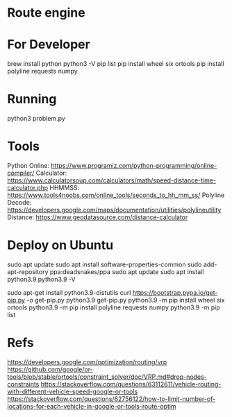 # Route engine

# For Developer
brew install python
python3 -V
pip list
pip install wheel six ortools
pip install polyline requests numpy

# Running
python3 problem.py

# Tools
Python Online: https://www.programiz.com/python-programming/online-compiler/
Calculator: https://www.calculatorsoup.com/calculators/math/speed-distance-time-calculator.php
HHMMSS: https://www.tools4noobs.com/online_tools/seconds_to_hh_mm_ss/
Polyline Decode: https://developers.google.com/maps/documentation/utilities/polylineutility
Distance: https://www.geodatasource.com/distance-calculator

# Deploy on Ubuntu
sudo apt update
sudo apt install software-properties-common 
sudo add-apt-repository ppa:deadsnakes/ppa 
sudo apt update 
sudo apt install python3.9 
python3.9 -V

sudo apt-get install python3.9-distutils
curl https://bootstrap.pypa.io/get-pip.py -o get-pip.py
python3.9 get-pip.py
python3.9 -m pip install wheel six ortools
python3.9 -m pip install polyline requests numpy
python3.9 -m pip list

# Refs
https://developers.google.com/optimization/routing/vrp
https://github.com/google/or-tools/blob/stable/ortools/constraint_solver/doc/VRP.md#drop-nodes-constraints
https://stackoverflow.com/questions/63112611/vehicle-routing-with-different-vehicle-speed-google-or-tools
https://stackoverflow.com/questions/62756122/how-to-limit-number-of-locations-for-each-vehicle-in-google-or-tools-route-optim
